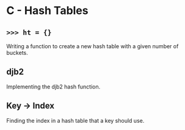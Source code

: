 # C - Hash Tables

## `>>> ht = {}`
Writing a function to create a new hash table with a given number of buckets.

## djb2
Implementing the djb2 hash function.

## Key -> Index
Finding the index in a hash table that a key should use.
